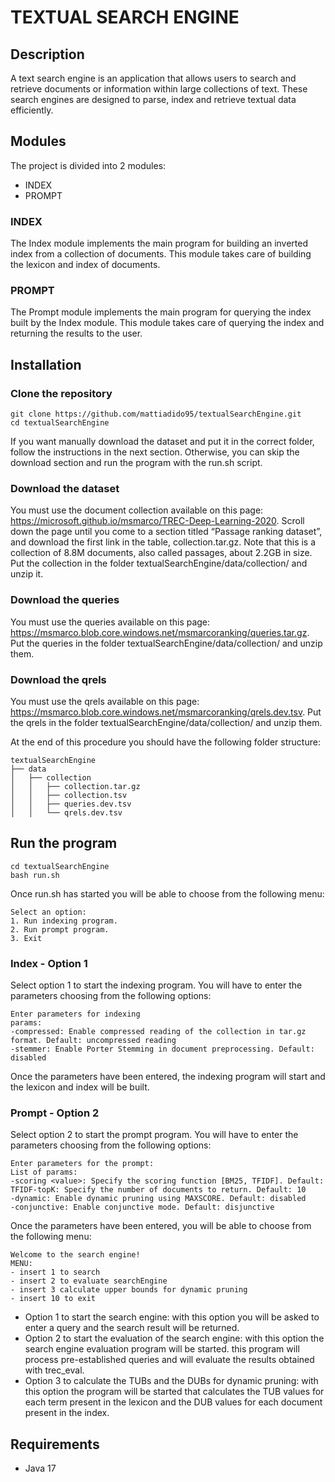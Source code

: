 # TEXTUAL SEARCH ENGINE
 
## Description

A text search engine is an application that allows users to search and retrieve documents or information within large collections of text. These search engines are designed to parse, index and retrieve textual data efficiently.
## Modules

The project is divided into 2 modules:

- INDEX
- PROMPT

### INDEX
The Index module implements the main program for building an inverted index from a collection of documents. This module takes care of building the lexicon and index of documents.
### PROMPT
The Prompt module implements the main program for querying the index built by the Index module. This module takes care of querying the index and returning the results to the user.


## Installation

### Clone the repository
```shell
git clone https://github.com/mattiadido95/textualSearchEngine.git
cd textualSearchEngine
```
If you want manually download the dataset and put it in the correct folder, follow the instructions in the next section. Otherwise, you can skip the download section and run the program with the run.sh script.


### Download the dataset
You must use the document collection available on this page:
https://microsoft.github.io/msmarco/TREC-Deep-Learning-2020. Scroll down
the page until you come to a section titled “Passage ranking dataset”, and download the first link in the table, collection.tar.gz. Note that this is a collection of
8.8M documents, also called passages, about 2.2GB in size. Put the collection in the folder textualSearchEngine/data/collection/ and unzip it.
### Download the queries
You must use the queries available on this page: https://msmarco.blob.core.windows.net/msmarcoranking/queries.tar.gz. Put the queries in the folder textualSearchEngine/data/collection/ and unzip them.
### Download the qrels
You must use the qrels available on this page: https://msmarco.blob.core.windows.net/msmarcoranking/qrels.dev.tsv. Put the qrels in the folder textualSearchEngine/data/collection/ and unzip them.

At the end of this procedure you should have the following folder structure:
```shell
textualSearchEngine
├── data
│   ├── collection
│   │   ├── collection.tar.gz
│   │   ├── collection.tsv
│   │   ├── queries.dev.tsv
│   │   └── qrels.dev.tsv
```

## Run the program
```shell
cd textualSearchEngine
bash run.sh
```

Once run.sh has started you will be able to choose from the following menu:
```shell
Select an option:
1. Run indexing program.
2. Run prompt program.
3. Exit
```

### Index - Option 1
Select option 1 to start the indexing program. You will have to enter the parameters choosing from the following options:
```shell
Enter parameters for indexing
params: 
-compressed: Enable compressed reading of the collection in tar.gz format. Default: uncompressed reading
-stemmer: Enable Porter Stemming in document preprocessing. Default: disabled
```
Once the parameters have been entered, the indexing program will start and the lexicon and index will be built.

### Prompt - Option 2
Select option 2 to start the prompt program. You will have to enter the parameters choosing from the following options:
```shell
Enter parameters for the prompt:
List of params:
-scoring <value>: Specify the scoring function [BM25, TFIDF]. Default: TFIDF-topK: Specify the number of documents to return. Default: 10
-dynamic: Enable dynamic pruning using MAXSCORE. Default: disabled
-conjunctive: Enable conjunctive mode. Default: disjunctive
```
Once the parameters have been entered, you will be able to choose from the following menu:
```shell
Welcome to the search engine!
MENU:
- insert 1 to search 
- insert 2 to evaluate searchEngine 
- insert 3 calculate upper bounds for dynamic pruning 
- insert 10 to exit
```
- Option 1 to start the search engine: with this option you will be asked to enter a query and the search result will be returned.
- Option 2 to start the evaluation of the search engine: with this option the search engine evaluation program will be started. this program will process pre-established queries and will evaluate the results obtained with trec_eval.
- Option 3 to calculate the TUBs and the DUBs for dynamic pruning: with this option the program will be started that calculates the TUB values for each term present in the lexicon and the DUB values for each document present in the index.

## Requirements
- Java 17